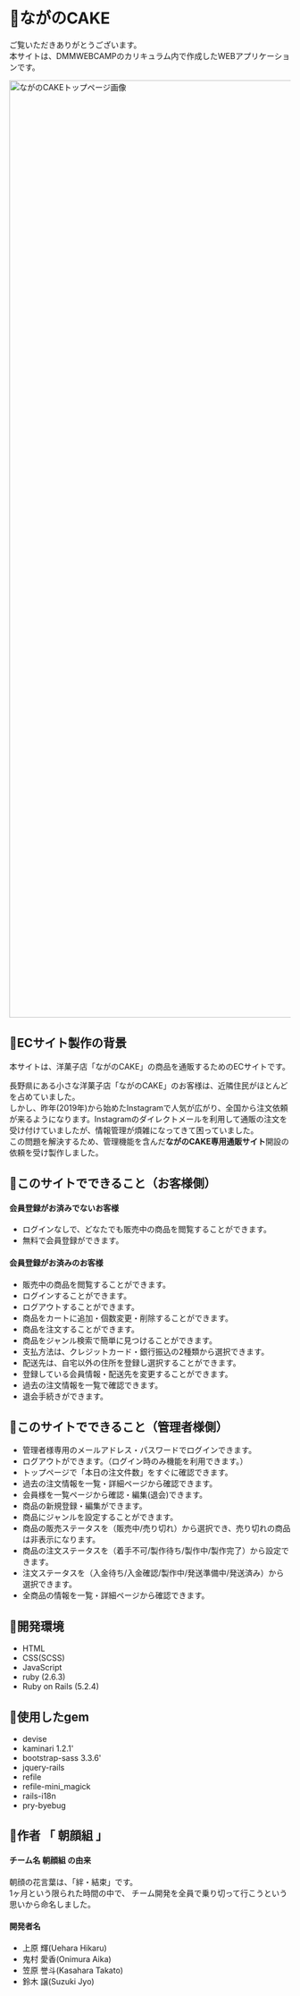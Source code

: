 # 🍰ながのCAKE

ご覧いただきありがとうございます。  </br>
本サイトは、DMMWEBCAMPのカリキュラム内で作成したWEBアプリケーションです。 
 
<img width="1677" alt="ながのCAKEトップページ画像" src="https://user-images.githubusercontent.com/69783418/98620931-9687d080-2349-11eb-9a03-da61bb590eed.png">

## 🍰ECサイト製作の背景

本サイトは、洋菓子店「ながのCAKE」の商品を通販するためのECサイトです。

長野県にある小さな洋菓子店「ながのCAKE」のお客様は、近隣住民がほとんどを占めていました。</br>
しかし、昨年(2019年)から始めたInstagramで人気が広がり、全国から注文依頼が来るようになります。Instagramのダイレクトメールを利用して通販の注文を受け付けていましたが、情報管理が煩雑になってきて困っていました。</br>
この問題を解決するため、管理機能を含んだ**ながのCAKE専用通販サイト**開設の依頼を受け製作しました。

## 🍰このサイトでできること（お客様側）

#### 会員登録がお済みでないお客様
* ログインなしで、どなたでも販売中の商品を閲覧することができます。
* 無料で会員登録ができます。

#### 会員登録がお済みのお客様
* 販売中の商品を閲覧することができます。
* ログインすることができます。
* ログアウトすることができます。
* 商品をカートに追加・個数変更・削除することができます。
* 商品を注文することができます。
* 商品をジャンル検索で簡単に見つけることができます。
* 支払方法は、クレジットカード・銀行振込の2種類から選択できます。
* 配送先は、自宅以外の住所を登録し選択することができます。
* 登録している会員情報・配送先を変更することができます。
* 過去の注文情報を一覧で確認できます。
* 退会手続きができます。

## 🍰このサイトでできること（管理者様側）

* 管理者様専用のメールアドレス・パスワードでログインできます。
* ログアウトができます。（ログイン時のみ機能を利用できます。）
* トップページで「本日の注文件数」をすぐに確認できます。
* 過去の注文情報を一覧・詳細ページから確認できます。
* 会員様を一覧ページから確認・編集(退会)できます。
* 商品の新規登録・編集ができます。
* 商品にジャンルを設定することができます。
* 商品の販売ステータスを（販売中/売り切れ）から選択でき、売り切れの商品は非表示になります。
* 商品の注文ステータスを（着手不可/製作待ち/製作中/製作完了）から設定できます。
* 注文ステータスを（入金待ち/入金確認/製作中/発送準備中/発送済み）から選択できます。
* 全商品の情報を一覧・詳細ページから確認できます。

## 🍰開発環境

* HTML
* CSS(SCSS)
* JavaScript
* ruby (2.6.3)
* Ruby on Rails (5.2.4)

## 🍰使用したgem

* devise
* kaminari 1.2.1'
* bootstrap-sass 3.3.6'
* jquery-rails
* refile
* refile-mini_magick
* rails-i18n
* pry-byebug

## 🍰作者 「 朝顔組 」

#### チーム名 朝顔組 の由来
朝顔の花言葉は、「絆・結束」です。</br>
1ヶ月という限られた時間の中で、
チーム開発を全員で乗り切って行こうという思いから命名しました。

#### 開発者名

* 上原 輝(Uehara Hikaru)
* 鬼村 愛香(Onimura Aika)
* 笠原 誉斗(Kasahara Takato)
* 鈴木 譲(Suzuki Jyo)
